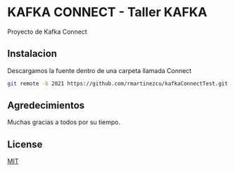 # KAFKA CONNECT - Taller KAFKA

Proyecto de Kafka Connect 

## Instalacion

Descargamos la fuente dentro de una carpeta llamada Connect

```bash
git remote -b 2021 https://github.com/rmartinezcu/kafkaConnectTest.git

```
## Agredecimientos

Muchas gracias a todos por su tiempo.

## License
[MIT](https://choosealicense.com/licenses/mit/)
